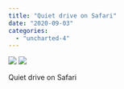 ```yaml
---
title: "Quiet drive on Safari"
date: "2020-09-03"
categories: 
  - "uncharted-4"
---
```


[![](images/Uncharted™-4_-A-Thiefs-End_20200201193949.jpg)](images/Uncharted™-4_-A-Thiefs-End_20200201193949.jpg)
[![](images/Uncharted™-4_-A-Thiefs-End_20200201193949.jpg)](images/Uncharted™-4_-A-Thiefs-End_20200201193949.jpg)

Quiet drive on Safari
